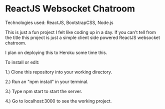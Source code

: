 # ReactJS Websocket Chatroom
Technologies used: ReactJS, BootstrapCSS, Node.js

This is just a fun project I felt like coding up in a day.  If you can't tell from the title this project is just a simple client side powered ReactJS websocket chatroom.

I plan on deploying this to Heroku some time this.

To install or edit:

1.) Clone this repository into your working directory.

2.) Run an "npm install" in your terminal.

3.) Type npm start to start the server.

4.) Go to localhost:3000 to see the working project.
